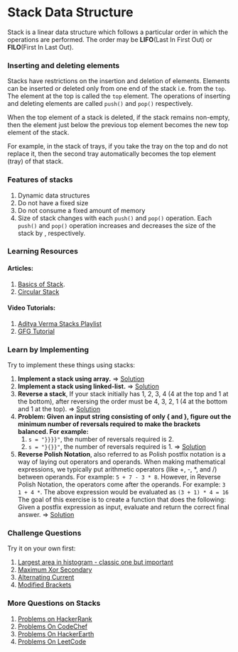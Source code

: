 # Stack Data Structure

Stack is a linear data structure which follows a particular order in which the operations are performed. The order may be **LIFO**(Last In First Out) or **FILO**(First In Last Out).

### Inserting and deleting elements

Stacks have restrictions on the insertion and deletion of elements. Elements can be inserted or deleted only from one end of the stack i.e. from the `top`. The element at the top is called the `top` element. The operations of inserting and deleting elements are called `push()` and `pop()` respectively.

When the top element of a stack is deleted, if the stack remains non-empty, then the element just below the previous top element becomes the new top element of the stack.

For example, in the stack of trays, if you take the tray on the top and do not replace it, then the second tray automatically becomes the top element (tray) of that stack.

### Features of stacks

1. Dynamic data structures
2. Do not have a fixed size
3. Do not consume a fixed amount of memory
4. Size of stack changes with each `push()` and `pop()` operation. Each `push()` and `pop()` operation increases and decreases the size of the stack by , respectively.

### Learning Resources

#### Articles:
1. [Basics of Stack](https://www.hackerearth.com/practice/data-structures/stacks/basics-of-stacks/tutorial/).
2. [Circular Stack](https://www.c-sharpcorner.com/UploadFile/6f0898/the-circular-stack-an-advance-in-data-structure/)


#### Video Tutorials:
1. [Aditya Verma Stacks Playlist](https://www.youtube.com/watch?v=P1bAPZg5uaE&list=PL_z_8CaSLPWdeOezg68SKkeLN4-T_jNHd)
2. [GFG Tutorial](https://www.youtube.com/watch?v=vZEuSFXSMDI&list=PLqM7alHXFySF7Lap-wi5qlaD8OEBx9RMV)


### Learn by Implementing
Try to implement these things using stacks:
1. **Implement a stack using array.** => [Solution](https://www.geeksforgeeks.org/stack-data-structure-introduction-program/)
2. **Implement a stack using linked-list.** => [Solution](https://www.geeksforgeeks.org/stack-data-structure-introduction-program/)
3. **Reverse a stack**, If your stack initially has 1, 2, 3, 4 (4 at the top and 1 at the bottom), after reversing the order must be 4, 3, 2, 1 (4 at the bottom and 1 at the top). => [Solution](https://discuss.codechef.com/t/reverse-a-stack-using/13596)
4. **Problem: Given an input string consisting of only { and }, figure out the minimum number of reversals required to make the brackets balanced. For example:**
    1. `s = "}}}}"`, the number of reversals required is 2.
    2. `s = "}{}}"`, the number of reversals required is 1.
=> [Solution](https://www.geeksforgeeks.org/minimum-number-of-bracket-reversals-needed-to-make-an-expression-balanced/)
5. **Reverse Polish Notation**, also referred to as Polish postfix notation is a way of laying out operators and operands. When making mathematical expressions, we typically put arithmetic operators (like +, -, *, and /) between operands. For example: `5 + 7 - 3 * 8`. However, in Reverse Polish Notation, the operators come after the operands. For example: `3 1 + 4 *`. The above expression would be evaluated as `(3 + 1) * 4 = 16` The goal of this exercise is to create a function that does the following:
Given a postfix expression as input, evaluate and return the correct final answer. => [Solution](https://leetcode.com/problems/evaluate-reverse-polish-notation/discuss/)


### Challenge Questions
Try it on your own first:
1. [Largest area in histogram - classic one but important](https://www.spoj.com/problems/HISTOGRA/)
2. [Maximum Xor Secondary](https://codeforces.com/problemset/problem/281/D)
3. [Alternating Current](https://codeforces.com/contest/343/problem/B)
4. [Modified Brackets](https://codeforces.com/contest/5/problem/C)

### More Questions on Stacks
1. [Problems on HackerRank](https://www.hackerrank.com/domains/data-structures?filters%5Bsubdomains%5D%5B%5D=stacks)
2. [Problems On CodeChef](https://www.codechef.com/tags/problems/stack)
3. [Problems On HackerEarth](https://www.hackerearth.com/practice/data-structures/stacks/basics-of-stacks/practice-problems/)
4. [Problems On LeetCode](https://leetcode.com/tag/stack/)